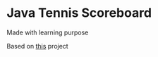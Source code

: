 # Java Tennis Scoreboard

Made with learning purpose

Based on [this](https://zhukovsd.github.io/java-backend-learning-course/Projects/TennisScoreboard/) project
